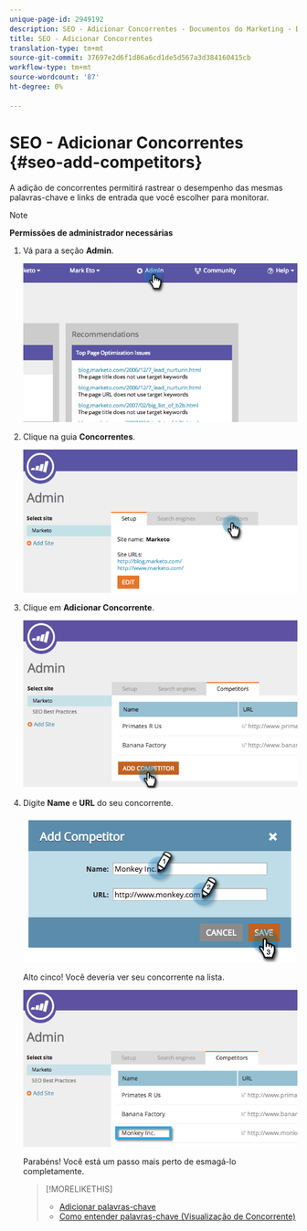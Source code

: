 ```yaml
---
unique-page-id: 2949192
description: SEO - Adicionar Concorrentes - Documentos do Marketing - Documentação do produto
title: SEO - Adicionar Concorrentes
translation-type: tm+mt
source-git-commit: 37697e2d6f1d86a6cd1de5d567a3d384160415cb
workflow-type: tm+mt
source-wordcount: '87'
ht-degree: 0%

---
```



# SEO - Adicionar Concorrentes {#seo-add-competitors}

A adição de concorrentes permitirá rastrear o desempenho das mesmas palavras-chave e links de entrada que você escolher para monitorar.

>[!NOTE]
>
>**Permissões de administrador necessárias**

1. Vá para a seção **Admin**.

   ![](assets/image2014-9-17-21-3a12-3a15.png)

1. Clique na guia **Concorrentes**.

   ![](assets/image2014-9-17-21-3a12-3a31.png)

1. Clique em **Adicionar Concorrente**.

   ![](assets/image2014-9-17-21-3a12-3a38.png)

1. Digite **Name** e **URL** do seu concorrente.

   ![](assets/image2014-9-17-21-3a13-3a5.png)

   Alto cinco! Você deveria ver seu concorrente na lista.

   ![](assets/image2014-9-17-21-3a13-3a14.png)

   Parabéns! Você está um passo mais perto de esmagá-lo completamente.

   >[!MORELIKETHIS]
   >
   >* [Adicionar palavras-chave](/help/marketo//product-docs/additional-apps/seo/keywords/seo-add-keywords.md)
   >* [Como entender palavras-chave (Visualização de Concorrente)](/help/marketo/product-docs/additional-apps/seo/keywords/seo-understanding-keywords.md)

